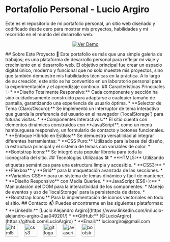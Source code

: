 # Portafolio Personal - Lucio Argiro

Este es el repositorio de mi portafolio personal, un sitio web diseñado y codificado desde cero para mostrar mis proyectos, habilidades y mi recorrido en el mundo del desarrollo web.
<br>
<p align="center">
  <a href="https://lucioargiro.github.io/Portfolio-Lucio-Argiro/" target="_blank">
    <img src="https://img.shields.io/badge/Ver%20Sitio%20Web-En%20Vivo-4A90E2?style=for-the-badge&logo=github" alt="Ver Demo">
  </a>
</p>
## Sobre Este Proyecto 🚀
Este portafolio es más que una simple galería de trabajos; es una plataforma de desarrollo personal para reflejar mi viaje y crecimiento en el desarrollo web. El objetivo principal fue crear un espacio digital único, moderno y funcional que no solo muestre mis proyectos, sino que también demuestre mis habilidades técnicas en la práctica.
A lo largo de su creación, este sitio se ha convertido en un laboratorio personal para la experimentación y el aprendizaje continuo.
## Características Principales ✨
* **Diseño Totalmente Responsivo:** Cada componente y sección ha sido cuidadosamente construido para adaptarse a cualquier tamaño de pantalla, garantizando una experiencia de usuario óptima.
* **Selector de Tema (Claro/Oscuro):** Se implementó un interruptor de tema interactivo que guarda la preferencia del usuario en el navegador (`localStorage`) para futuras visitas.
* **Componentes Interactivos:** El sitio cuenta con elementos dinámicos construidos con **JavaScript**, como un menú hamburguesa responsivo, un formulario de contacto y botones funcionales.
* **Enfoque Híbrido en Estilos:** Se demuestra versatilidad al integrar diferentes herramientas:
    * **CSS Puro:** Utilizado para la base del diseño, la estructura principal y el sistema de temas con variables de color.
    * **Bootstrap Icons:** Se integró esta popular librería para toda la iconografía del sitio.
## Tecnologías Utilizadas 🛠️
* **HTML5:** Utilizando etiquetas semánticas para una estructura limpia y accesible.
* **CSS3:**
    * **Flexbox** y **Grid** para la maquetación avanzada de las secciones.
    * **Variables CSS** para un sistema de temas dinámico y fácil de mantener.
    * **Diseño Responsivo** con Media Queries.
* **JavaScript (ES6+):**
    * Manipulación del DOM para la interactividad de los componentes.
    * Manejo de eventos y uso de `localStorage` para la persistencia de datos.
* **Bootstrap Icons:** Para la implementación de íconos vectoriales en todo el sitio.
## Contacto 📬
Puedes encontrarme en las siguientes plataformas:
* **LinkedIn:** [Lucio Alejandro Argiro](https://www.linkedin.com/in/lucio-alejandro-argiro-2aa049201/)
* **GitHub:** [@LucioArgiro](https://github.com/LucioArgiro)
* **Email:** lucioargiro@gmail.com

<div align="left">
  <img src="https://cdn.jsdelivr.net/gh/devicons/devicon/icons/html5/html5-original.svg" height="40" alt="html5 logo"  />
  <img width="12" />
  <img src="https://cdn.jsdelivr.net/gh/devicons/devicon/icons/css3/css3-original.svg" height="40" alt="css3 logo"  />
  <img width="12" />
  <img src="https://cdn.jsdelivr.net/gh/devicons/devicon/icons/git/git-original.svg" height="40" alt="git logo"  />
  <img width="12" />
  <img src="https://cdn.jsdelivr.net/gh/devicons/devicon/icons/javascript/javascript-original.svg" height="40" alt="javascript logo"  />
  <img width="12" />
  <img src="https://skillicons.dev/icons?i=bootstrap" height="40" alt="bootstrap logo"  />
  <img width="12" />

</div>

###
